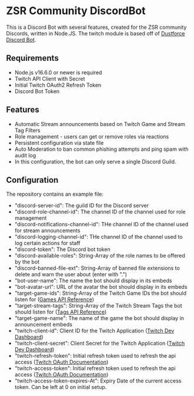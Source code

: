 # ZSR Community DiscordBot

This is a Discord Bot with several features, created for the ZSR community Discords, written in Node.JS.
The twitch module is based off of [Dustforce Discord Bot](https://github.com/Joel4558/Dustforce-discord).

## Requirements
* Node.js v16.6.0 or newer is required
* Twitch API Client with Secret
* Initial Twitch OAuth2 Refresh Token 
* Discord Bot Token

## Features
* Automatic Stream announcements based on Twitch Game and Stream Tag Filters
* Role management - users can get or remove roles via reactions
* Persistent configuration via state file
* Auto Moderation to ban common phishing attempts and ping spam with audit log
* In this configuration, the bot can only serve a single Discord Guild.

## Configuration
The repository contains an example file:
* "discord-server-id": The guild ID for the Discord server
* "discord-role-channel-id": The channel ID of the channel used for role management
* "discord-notifications-channel-id": THe channel ID of the channel used for stream announcements
* "discord-logging-channel-id": THe channel ID of the channel used to log certain actions for staff
* "discord-token": The Discord bot token
* "discord-available-roles": String-Array of the role names to be offered by the bot
* "discord-banned-file-ext": String-Array of banned file extensions to delete and warn the user about (enter with ".")
* "bot-user-name": The name the bot should display in its embeds
* "bot-avatar-url": URL of the avatar the bot should display in its embeds
* "target-game-ids": String-Array of the Twitch Game IDs the bot should listen for ([Games API Reference](https://dev.twitch.tv/docs/api/reference#get-games))
* "target-stream-tags": String-Array of the Twitch Stream Tags the bot should listen for ([Tags API Reference](https://dev.twitch.tv/docs/api/reference#get-all-stream-tags))
* "target-game-name": The name of the game the bot should display in announcement embeds
* "twitch-client-id": Client ID for the Twitch Application ([Twitch Dev Dashboard](https://dev.twitch.tv/console))
* "twitch-client-secret": Client Secret for the Twitch Application ([Twitch Dev Dashboard](https://dev.twitch.tv/console))
* "twitch-refresh-token": Initial refresh token used to refresh the api access ([Twitch OAuth Documentation](https://dev.twitch.tv/docs/authentication/getting-tokens-oauth#oauth-authorization-code-flow))
* "twitch-access-token": Initial refresh token used to refresh the api access ([Twitch OAuth Documentation](https://dev.twitch.tv/docs/authentication/getting-tokens-oauth#oauth-authorization-code-flow))
* "twitch-access-token-expires-At": Expiry Date of the current access token. Can be left at 0 on initial setup.
